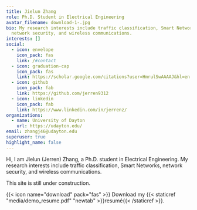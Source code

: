 ```yaml
---
title: Jielun Zhang
role: Ph.D. Student in Electrical Engineering
avatar_filename: download-1-.jpg
bio: My research interests include traffic classification, Smart Networks,
  network security, and wireless communications.
interests: []
social:
  - icon: envelope
    icon_pack: fas
    link: /#contact
  - icon: graduation-cap
    icon_pack: fas
    link: https://scholar.google.com/citations?user=HmrulSwAAAAJ&hl=en
  - icon: github
    icon_pack: fab
    link: https://github.com/jerren9312
  - icon: linkedin
    icon_pack: fab
    link: https://www.linkedin.com/in/jerrenz/
organizations:
  - name: University of Dayton
    url: https://udayton.edu/
email: zhangj46@udayton.edu
superuser: true
highlight_name: false
---
```

Hi, I am Jielun (Jerren) Zhang, a Ph.D. student in Electrical Engineering. My research interests include traffic classification, Smart Networks, network security, and wireless communications. 

This site is still under construction.

{{< icon name="download" pack="fas" >}} Download my {{< staticref "media/demo_resume.pdf" "newtab" >}}resumé{{< /staticref >}}.
